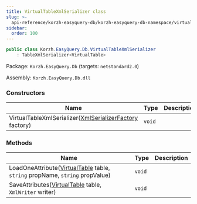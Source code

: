 ```yaml
---
title: VirtualTableXmlSerializer class
slug: >-
  api-reference/korzh-easyquery-db/korzh-easyquery-db-namespace/virtualtablexmlserializer-class
sidebar:
  order: 100
---
```


```csharp
public class Korzh.EasyQuery.Db.VirtualTableXmlSerializer
    : TableXmlSerializer<VirtualTable>

```
Package: `Korzh.EasyQuery.Db` (targets: `netstandard2.0`)

Assembly: `Korzh.EasyQuery.Db.dll`

### Constructors

| Name | Type | Description | 
| --- | --- | --- | 
| VirtualTableXmlSerializer([XmlSerializerFactory](///////////////easyquery/docs/api-reference/korzh-easyquery/korzh-easyquery-namespace/xmlserializerfactory-class) factory) | `void` |  | 


### Methods

| Name | Type | Description | 
| --- | --- | --- | 
| LoadOneAttribute([VirtualTable](///////////////easyquery/docs/api-reference/korzh-easyquery-db/korzh-easyquery-db-namespace/virtualtable-class) table, `string` propName, `string` propValue) | `void` |  | 
| SaveAttributes([VirtualTable](///////////////easyquery/docs/api-reference/korzh-easyquery-db/korzh-easyquery-db-namespace/virtualtable-class) table, `XmlWriter` writer) | `void` |  |
